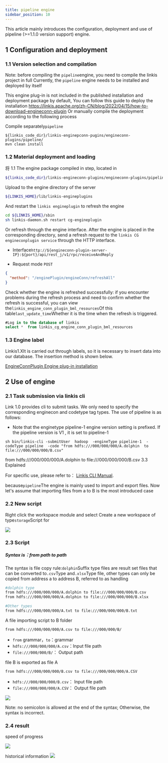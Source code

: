 ```yaml
---
title: pipeline engine
sidebar_position: 10
---
```


This article mainly introduces the configuration, deployment and use of pipeline (>=1.1.0 version support) engine.

## 1 Configuration and deployment

### 1.1 Version selection and compilation

Note: before compiling the `pipeline`engine, you need to compile the linkis project in full
Currently, the `pipeline` engine needs to be installed and deployed by itself

This engine plug-in is not included in the published installation and deployment package by default,
You can follow this guide to deploy the installation <https://linkis.apache.org/zh-CN/blog/2022/04/15/how-to-download-engineconn-plugin>
Or manually compile the deployment according to the following process

Compile separately`pipeline`

```
${linkis_code_dir}/linkis-enginepconn-pugins/engineconn-plugins/pipeline/
mvn clean install
```

### 1.2 Material deployment and loading

将 1.1 The engine package compiled in step, located in

```bash
${linkis_code_dir}/linkis-engineconn-plugins/engineconn-plugins/pipeline/target/out/pipeline
```

Upload to the engine directory of the server

```bash
${LINKIS_HOME}/lib/linkis-engineplugins
```

And restart the `linkis engineplugin` to refresh the engine

```bash
cd ${LINKIS_HOME}/sbin
sh linkis-daemon.sh restart cg-engineplugin
```

Or refresh through the engine interface. After the engine is placed in the corresponding directory, send a refresh request to the `linkis CG engineconplugin service` through the HTTP interface.

- Interface`http://${engineconn-plugin-server-IP}:${port}/api/rest_j/v1/rpc/receiveAndReply`

- Request mode `POST`

```json
{
  "method": "/enginePlugin/engineConn/refreshAll"
}
```

Check whether the engine is refreshed successfully: if you encounter problems during the refresh process and need to confirm whether the refresh is successful, you can view the`linkis_engine_conn_plugin_bml_resources`Of this table`last_update_time`Whether it is the time when the refresh is triggered.

```sql
#Log in to the database of linkis
select *  from linkis_cg_engine_conn_plugin_bml_resources
```

### 1.3 Engine label

Linkis1.XIt is carried out through labels, so it is necessary to insert data into our database. The insertion method is shown below.

[EngineConnPlugin Engine plug-in installation](../deployment/engine-conn-plugin-installation)

## 2 Use of engine

### 2.1 Task submission via linkis cli

Link 1.0 provides cli to submit tasks. We only need to specify the corresponding enginecon and codetype tag types. The use of pipeline is as follows:

- Note that the enginetype pipeline-1 engine version setting is prefixed. If the pipeline version is V1 , it is set to pipeline-1

```shell
sh bin/linkis-cli -submitUser  hadoop  -engineType pipeline-1  -codeType pipeline  -code "from hdfs:///000/000/000/A.dolphin  to file:///000/000/000/B.csv"
```

from hdfs:///000/000/000/A.dolphin  to file:///000/000/000/B.csv 3.3 Explained

For specific use, please refer to： [Linkis CLI Manual](../user-guide/linkiscli-manual.md).

because`pipeline`The engine is mainly used to import and export files. Now let's assume that importing files from a to B is the most introduced case

### 2.2 New script

Right click the workspace module and select Create a new workspace of type`storage`Script for

![](/Images-zh/EngineConnNew/new_pipeline_script.png)

### 2.3 Script

##### Syntax is：from path to path

The syntax is file copy rule:`dolphin`Suffix type files are result set files that can be converted to`.csv`Type and`.xlsx`Type file, other types can only be copied from address a to address B, referred to as handling

```bash
#dolphin type
from hdfs:///000/000/000/A.dolphin to file:///000/000/000/B.csv
from hdfs:///000/000/000/A.dolphin to file:///000/000/000/B.xlsx

#Other types
from hdfs:///000/000/000/A.txt to file:///000/000/000/B.txt
```

A file importing script to B folder

```bash
from hdfs:///000/000/000/A.csv to file:///000/000/B/
```

- `from` grammar，`to`：grammar
- `hdfs:///000/000/000/A.csv`：Input file path
- `file:///000/000/B/`： Output path

file B is exported as file A

```bash
from hdfs:///000/000/000/B.csv to file:///000/000/000/A.CSV
```

- `hdfs:///000/000/000/B.csv`： Input  file path
- `file:///000/000/000/A.CSV`： Output file path

![](/Images-zh/EngineConnNew/to_write.png)

Note: no semicolon is allowed at the end of the syntax; Otherwise, the syntax is incorrect.

### 2.4 result

speed of progress

![](/Images-zh/EngineConnNew/job_state.png)

historical information
![](/Images-zh/EngineConnNew/historical_information.png)
